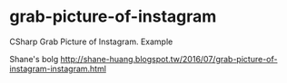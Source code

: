# grab-picture-of-instagram

CSharp
Grab Picture of Instagram. Example

Shane's bolg
http://shane-huang.blogspot.tw/2016/07/grab-picture-of-instagram-instagram.html
